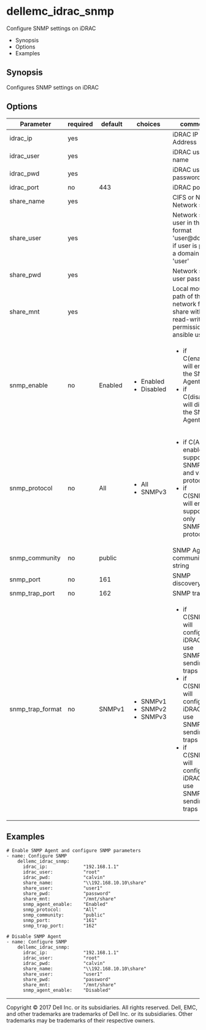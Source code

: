 # dellemc_idrac_snmp
Configure SNMP settings on iDRAC

  * Synopsis
  * Options
  * Examples

## Synopsis
 Configures SNMP settings on iDRAC

## Options

| Parameter     | required    | default  | choices    | comments |
| ------------- |-------------| ---------|----------- |--------- |
| idrac_ip  |   yes  |  | |  iDRAC IP Address  |
| idrac_user  |   yes  |  | |  iDRAC user name  |
| idrac_pwd  |   yes  |  | |  iDRAC user password  |
| idrac_port  |   no  |  443  | |  iDRAC port  |
| share_name  |   yes  |  | |  CIFS or NFS Network share  |
| share_user  |   yes  |  | |  Network share user in the format 'user@domain' if user is part of a domain else 'user'  |
| share_pwd  |   yes  |  | |  Network share user password  |
| share_mnt  |   yes  |  | |  Local mount path of the network file share with read-write permission for ansible user  |
| snmp_enable  |   no  |  Enabled  | <ul> <li>Enabled</li>  <li>Disabled</li> </ul> | <ul><li>if C(enabled), will enable the SNMP Agent</li> <li>if C(disabled), will disable the SNMP Agent</li></ul> | 
| snmp_protocol  |   no  |  All  | <ul> <li>All</li>  <li>SNMPv3</li> </ul> | <ul><li>if C(All), will enable support for SNMPv1, v2 and v3 protocols</li><li>if C(SNMPv3), will enable support for only SNMPv3 protocol</li></ul> |
| snmp_community  |   no  |  public  | |  SNMP Agent community string  |
| snmp_port  |   no  |  161  | |  SNMP discovery port  |
| snmp_trap_port  |   no  |  162  | |  SNMP trap port  |
| snmp_trap_format  |   no  |  SNMPv1  | <ul> <li>SNMPv1</li>  <li>SNMPv2</li>  <li>SNMPv3</li> </ul> | <ul><li>if C(SNMPv1), will configure iDRAC to use SNMPv1 for sending traps</li><li>if C(SNMPv2), will configure iDRAC to use SNMPv2 for sending traps</li><li>if C(SNMPv3), will configure iDRAC to use SNMPv3 for sending traps</li></ul> |

## Examples

```
# Enable SNMP Agent and configure SNMP parameters
- name: Configure SNMP
    dellemc_idrac_snmp:
      idrac_ip:             "192.168.1.1"
      idrac_user:           "root"
      idrac_pwd:            "calvin"
      share_name:           "\\192.168.10.10\share"
      share_user:           "user1"
      share_pwd:            "password"
      share_mnt:            "/mnt/share"
      snmp_agent_enable:    "Enabled"
      snmp_protocol:        "All"
      snmp_community:       "public"
      snmp_port:            "161"
      snmp_trap_port:       "162"

# Disable SNMP Agent
- name: Configure SNMP
    dellemc_idrac_snmp:
      idrac_ip:             "192.168.1.1"
      idrac_user:           "root"
      idrac_pwd:            "calvin"
      share_name:           "\\192.168.10.10\share"
      share_user:           "user1"
      share_pwd:            "password"
      share_mnt:            "/mnt/share"
      snmp_agent_enable:    "Disabled"
```

---

Copyright © 2017 Dell Inc. or its subsidiaries. All rights reserved. Dell, EMC, and other trademarks are trademarks of Dell Inc. or its subsidiaries. Other trademarks may be trademarks of their respective owners.
